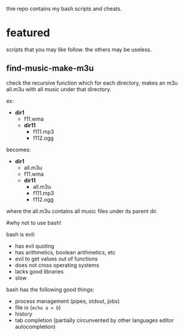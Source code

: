 thie repo contains my bash scripts and cheats.

# featured

scripts that you may like follow. the others may be useless.

## find-music-make-m3u
  
check the recursive function which for each directory, makes an m3u all.m3u with all music under that directory.

ex:

* **dir1**
    * f11.wma
    * **dir11**
        * f111.mp3
        * f112.ogg

becomes:

* **dir1**
    * all.m3u
    * f11.wma
    * **dir11**
        * all.m3u
        * f111.mp3
        * f112.ogg

where the all.m3u contains all music files under its parent dir.

#why not to use bash!

bash is evil:

- has evil quoting
- has arithmetics, boolean arithmetics, etc
- evil to get values out of functions
- does not cross operating systems
- lacks good libraries
- slow

bash has the following good things:

- process management (pipes, stdout, jobs)
- file io (`echo a > b`)
- history
- tab completion (partially circunvented by other languages editor autocompletion)
